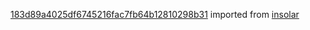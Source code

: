 [183d89a4025df6745216fac7fb64b12810298b31](https://github.com/insolar/insolar/commit/183d89a4025df6745216fac7fb64b12810298b31) imported from [insolar](https://github.com/insolar/insolar)

